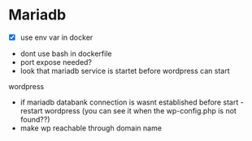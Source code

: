 # Mariadb
- [x] use env var in docker
- dont use bash in dockerfile
- port expose needed?
- look that mariadb service is startet before wordpress can start

wordpress
- if mariadb databank connection is wasnt established before start - restart wordpress (you can see it when the wp-config.php is not found??)
- make wp reachable through domain name